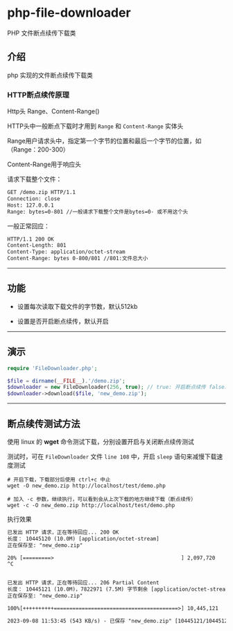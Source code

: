# php-file-downloader

PHP 文件断点续传下载类

## 介绍

php 实现的文件断点续传下载类

### HTTP断点续传原理

Http头 Range、Content-Range()

HTTP头中一般断点下载时才用到 `Range` 和 `Content-Range` 实体头

Range用户请求头中，指定第一个字节的位置和最后一个字节的位置，如（Range：200-300）

Content-Range用于响应头

请求下载整个文件：

```txt
GET /demo.zip HTTP/1.1
Connection: close
Host: 127.0.0.1
Range: bytes=0-801 //一般请求下载整个文件是bytes=0- 或不用这个头
```

一般正常回应：

```txt
HTTP/1.1 200 OK
Content-Length: 801
Content-Type: application/octet-stream
Content-Range: bytes 0-800/801 //801:文件总大小
```

---

## 功能

- 设置每次读取下载文件的字节数，默认512kb

- 设置是否开启断点续传，默认开启

---

## 演示

```php
require 'FileDownloader.php';

$file = dirname(__FILE__).'/demo.zip';
$downloader = new FileDownloader(256, true); // true: 开启断点续传 false: 关闭断点续传
$downloader->download($file, 'new_demo.zip');
```

---

## 断点续传测试方法

使用 linux 的 **wget** 命令测试下载，分别设置开启与关闭断点续传测试

测试时，可在 `FileDownloader` 文件 `line 108` 中，开启 `sleep` 语句来减慢下载速度测试

```shell
# 开启下载，下载部分后使用 ctrl+c 中止
wget -O new_demo.zip http://localhost/test/demo.php

# 加入 -c 参数，继续执行，可以看到会从上次下载的地方继续下载（断点续传）
wget -c -O new_demo.zip http://localhost/test/demo.php
```

执行效果

```txt
已发出 HTTP 请求，正在等待回应... 200 OK
长度： 10445120 (10.0M) [application/octet-stream]
正在保存至: "new_demo.zip"

20% [=========>                                         ] 2,097,720    516K/s  估时 16s
^C


已发出 HTTP 请求，正在等待回应... 206 Partial Content
长度： 10445121 (10.0M)，7822971 (7.5M) 字节剩余 [application/octet-stream]
正在保存至: "new_demo.zip"

100%[++++++++++========================================>] 10,445,121   543K/s   花时 14s

2023-09-08 11:53:45 (543 KB/s) - 已保存 "new_demo.zip" [10445121/10445121])
```
